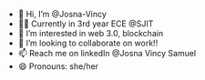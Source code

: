 - 👋 Hi, I’m @Josna-Vincy
- 🤷‍♀️ Currently in 3rd year ECE @SJIT
- 👀 I’m interested in web 3.0, blockchain
- 💞️ I’m looking to collaborate on work!!
- 📫 Reach me on linkedIn @Josna Vincy Samuel
- 😄 Pronouns: she/her


<!---
Josna-Vincy/Josna-Vincy is a ✨ special ✨ repository because its `README.md` (this file) appears on your GitHub profile.
You can click the Preview link to take a look at your changes.
--->
